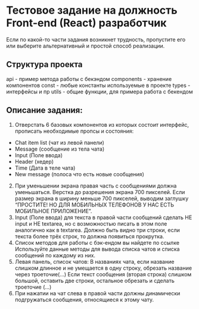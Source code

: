 # Тестовое задание на должность Front-end (React) разработчик

Если по какой-то части задания возникнет трудность,  пропустите его или выберите альтернативный и простой способ реализации.

## Структура проекта

api - пример метода работы с бекэндом
components - хранение компонентов
const - любые константы используемые в проекте
types -  интерфейсы и пр
utils - общие функции, для примера работа с бекендом

## Описание задания:

1. Отверстать 6 базовых компонентов из которых состоит интерфейc, прописать необходимые пропсы и состояния:
- Chat item list (чат из левой панели)
- Message (сообщение из тела чата)
- Input (Поле ввода)
- Header (хедер)
- Time (Дата в теле чата)
- New message (полоса что есть новые сообщения)
2. При уменьшении экрана правая часть с сообщениями должна уменьшаться. Верстка до разрешения экрана 700 пикселей. Если размер экрана в ширину меньше 700 пикселей, выводим заглушку “ПРОСТИТЕ! НО ДЛЯ МОБИЛЬНЫХ ТЕЛЕФОНОВ У НАС ЕСТЬ МОБИЛЬНОЕ ПРИЛОЖЕНИЕ”.
3. Input (Поле ввода) для текста в правой части сообщений сделать НЕ input и НЕ textarea, но с возможностью писать в этом поле аналогично как в textarea. Должно быть видно три строки, если текста более трёх строк, то должна появиться прокрутка.
4. Список методов для работы с бэк-ендом вы найдете по ссылке Используйте данные методы для вывода списка чатов и списка сообщений по каждому из них. 
5. Левая панель, список чатов: В названиях чата, если название слишком длинное и не умещается в одну строку, обрезать название через троеточие(…)
   Если текст сообщения (вторая строка) слишком большой, оставить две строки, остальное обрезать и сделать троеточие (…)
6. При нажатии на чат слева в правой части должны динамически подгружаться сообщения, относящиеся к этому чату.

